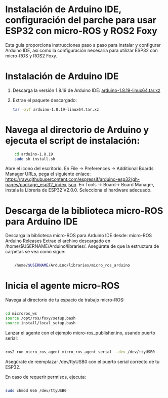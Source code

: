 # Instalación de Arduino IDE, configuración del parche para usar ESP32 con micro-ROS y ROS2 Foxy

Esta guía proporciona instrucciones paso a paso para instalar y configurar Arduino IDE, así como la configuración necesaria para utilizar ESP32 con micro-ROS y ROS2 Foxy.

# Instalación de Arduino IDE

1. Descarga la versión 1.8.19 de Arduino IDE: [arduino-1.8.19-linux64.tar.xz](https://downloads.arduino.cc/arduino-1.8.19-linux64.tar.xz)
2. Extrae el paquete descargado:

   ```bash
   tar -xvf arduino-1.8.19-linux64.tar.xz
   ```
# Navega al directorio de Arduino y ejecuta el script de instalación:

```bash
    cd arduino-1.8.19
    sudo sh install.sh
```
Abre el icono del escritorio.
En File → Preferences → Additional Boards Manager URLs, pega el siguiente enlace: https://raw.githubusercontent.com/espressif/arduino-esp32/gh-pages/package_esp32_index.json.
En Tools → Board→ Board Manager, instala la Librería de ESP32 V2.0.0.
Selecciona el hardware adecuado.

# Descarga de la biblioteca micro-ROS para Arduino IDE
Descarga la biblioteca micro-ROS para Arduino IDE desde: micro-ROS Arduino Releases
Extrae el archivo descargado en /home/$USERNAME/Arduino/libraries/. Asegúrate de que la estructura de carpetas se vea como sigue:
```bash

    /home/$USERNAME/Arduino/libraries/micro_ros_arduino
 ```

# Inicia el agente micro-ROS

 Navega al directorio de tu espacio de trabajo micro-ROS:

```bash

cd microros_ws
source /opt/ros/foxy/setup.bash
source install/local_setup.bash
```
Lanzar el agente con el ejemplo micro-ros_publisher.ino, usando puerto serial:

```bash

ros2 run micro_ros_agent micro_ros_agent serial --dev /dev/ttyUSB0
```
Asegúrate de reemplazar /dev/ttyUSB0 con el puerto serial correcto de tu ESP32.

En caso de requerir permisos, ejecuta:

```bash

sudo chmod 666 /dev/ttyUSB0
```
